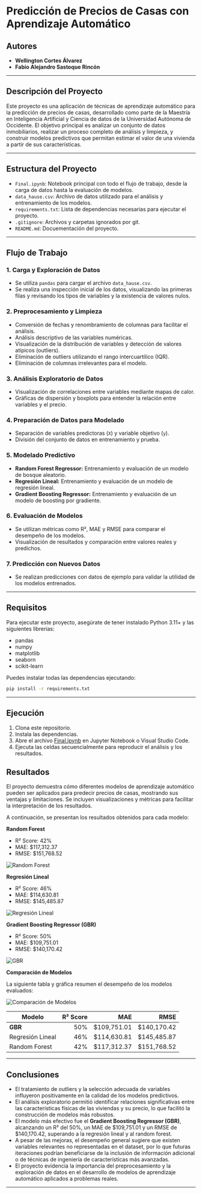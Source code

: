 # Predicción de Precios de Casas con Aprendizaje Automático

## Autores

- **Wellington Cortes Álvarez**
- **Fabio Alejandro Sastoque Rincón**

---

## Descripción del Proyecto

Este proyecto es una aplicación de técnicas de aprendizaje automático para la predicción de precios de casas, desarrollado como parte de la Maestría en Inteligencia Artificial y Ciencia de datos de la Universidad Autónoma de Occidente. El objetivo principal es analizar un conjunto de datos inmobiliarios, realizar un proceso completo de análisis y limpieza, y construir modelos predictivos que permitan estimar el valor de una vivienda a partir de sus características.

---

## Estructura del Proyecto

- `Final.ipynb`: Notebook principal con todo el flujo de trabajo, desde la carga de datos hasta la evaluación de modelos.
- `data_hause.csv`: Archivo de datos utilizado para el análisis y entrenamiento de los modelos.
- `requirements.txt`: Lista de dependencias necesarias para ejecutar el proyecto.
- `.gitignore`: Archivos y carpetas ignorados por git.
- `README.md`: Docuementación del proyecto.

---

## Flujo de Trabajo

### 1. **Carga y Exploración de Datos**
   - Se utiliza `pandas` para cargar el archivo `data_hause.csv`.
   - Se realiza una inspección inicial de los datos, visualizando las primeras filas y revisando los tipos de variables y la existencia de valores nulos.

### 2. **Preprocesamiento y Limpieza**
   - Conversión de fechas y renombramiento de columnas para facilitar el análisis.
   - Análisis descriptivo de las variables numéricas.
   - Visualización de la distribución de variables y detección de valores atípicos (outliers).
   - Eliminación de outliers utilizando el rango intercuartílico (IQR).
   - Eliminación de columnas irrelevantes para el modelo.

### 3. **Análisis Exploratorio de Datos**
   - Visualización de correlaciones entre variables mediante mapas de calor.
   - Gráficas de dispersión y boxplots para entender la relación entre variables y el precio.

### 4. **Preparación de Datos para Modelado**
   - Separación de variables predictoras (`X`) y variable objetivo (`y`).
   - División del conjunto de datos en entrenamiento y prueba.

### 5. **Modelado Predictivo**
   - **Random Forest Regressor:** Entrenamiento y evaluación de un modelo de bosque aleatorio.
   - **Regresión Lineal:** Entrenamiento y evaluación de un modelo de regresión lineal.
   - **Gradient Boosting Regressor:** Entrenamiento y evaluación de un modelo de boosting por gradiente.

### 6. **Evaluación de Modelos**
   - Se utilizan métricas como R², MAE y RMSE para comparar el desempeño de los modelos.
   - Visualización de resultados y comparación entre valores reales y predichos.

### 7. **Predicción con Nuevos Datos**
   - Se realizan predicciones con datos de ejemplo para validar la utilidad de los modelos entrenados.

---

## Requisitos

Para ejecutar este proyecto, asegúrate de tener instalado Python 3.11+ y las siguientes librerías:

- pandas
- numpy
- matplotlib
- seaborn
- scikit-learn

Puedes instalar todas las dependencias ejecutando:

```sh
pip install -r requirements.txt
```

---

## Ejecución

1. Clona este repositorio.
2. Instala las dependencias.
3. Abre el archivo [Final.ipynb](Final.ipynb) en Jupyter Notebook o Visual Studio Code.
4. Ejecuta las celdas secuencialmente para reproducir el análisis y los resultados.

## Resultados

El proyecto demuestra cómo diferentes modelos de aprendizaje automático pueden ser aplicados para predecir precios de casas, mostrando sus ventajas y limitaciones. Se incluyen visualizaciones y métricas para facilitar la interpretación de los resultados.

A continuación, se presentan los resultados obtenidos para cada modelo:

**Random Forest**
- R² Score: 42%
- MAE: $117,312.37
- RMSE: $151,768.52

![Random Forest](assets/random_forest.png)

**Regresión Lineal**
- R² Score: 46%
- MAE: $114,630.81
- RMSE: $145,485.87

![Regresión Lineal](assets/regresion_lineal.png)

**Gradient Boosting Regressor (GBR)**
- R² Score: 50%
- MAE: $109,751.01
- RMSE: $140,170.42

![GBR](assets/grb.png)

**Comparación de Modelos**

La siguiente tabla y gráfica resumen el desempeño de los modelos evaluados:

![Comparación de Modelos](assets/comparacion_modelos.png)

| Modelo             | R² Score | MAE         | RMSE        |
|--------------------|---------:|------------:|------------:|
| **GBR**            |    50%   | $109,751.01 | $140,170.42 |
| Regresión Lineal   |    46%   | $114,630.81 | $145,485.87 |
| Random Forest      |    42%   | $117,312.37 | $151,768.52 |

---

## Conclusiones

- El tratamiento de outliers y la selección adecuada de variables influyeron positivamente en la calidad de los modelos predictivos.
- El análisis exploratorio permitió identificar relaciones significativas entre las características físicas de las viviendas y su precio, lo que facilitó la construcción de modelos más robustos.
- El modelo más efectivo fue el **Gradient Boosting Regressor (GBR)**, alcanzando un R² del 50%, un MAE de $109,751.01 y un RMSE de $140,170.42, superando a la regresión lineal y al random forest.
- A pesar de las mejoras, el desempeño general sugiere que existen variables relevantes no representadas en el dataset, por lo que futuras iteraciones podrían beneficiarse de la inclusión de información adicional o de técnicas de ingeniería de características más avanzadas.
- El proyecto evidencia la importancia del preprocesamiento y la exploración de datos en el desarrollo de modelos de aprendizaje automático aplicados a problemas reales.

---
